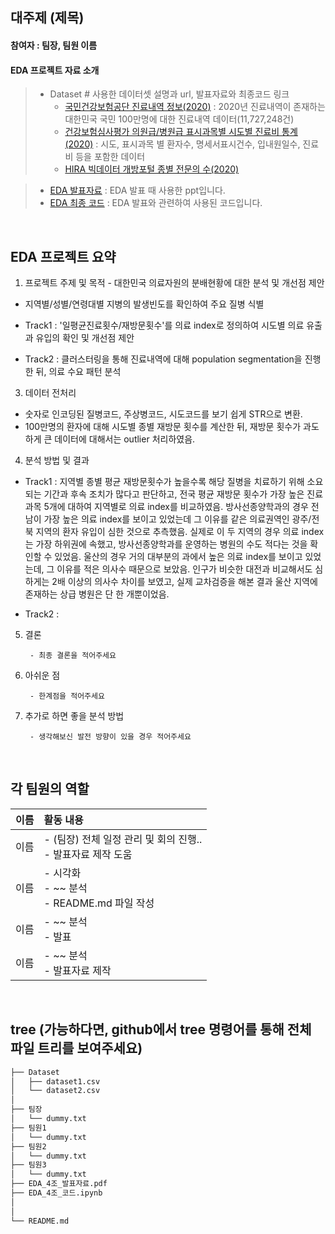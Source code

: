 ## 대주제 (제목)
#### 참여자 : 팀장, 팀원 이름
#### EDA 프로젝트 자료 소개
> * Dataset # 사용한 데이터셋 설명과 url, 발표자료와 최종코드 링크 
>   * [국민건강보험공단 진료내역 정보(2020)](https://www.data.go.kr/data/15007115/fileData.do) : 2020년 진료내역이 존재하는 대한민국 국민 100만명에 대한 진료내역 데이터(11,727,248건)
>   * [건강보험심사평가 의원급/병원급 표시과목별 시도별 진료비 통계(2020)](https://www.data.go.kr/data/15007115/fileData.do) : 시도, 표시과목 별 환자수, 명세서표시건수, 입내원일수, 진료비 등을 포함한 데이터
>   * [HIRA 빅데이터 개방포털 종별 전문의 수(2020)](https://opendata.hira.or.kr/op/opc/olapMdclRcStatsInfoTab6.do?docNo=02-006)

> * [EDA 발표자료](EDA_D조_발표자료.pdf) : EDA 발표 때 사용한 ppt입니다.
> * [EDA 최종 코드](EDA_D조_코드.ipynb) : EDA 발표와 관련하여 사용된 코드입니다.

<br>



## EDA 프로젝트 요약

1. 프로젝트 주제 및 목적
        - 대한민국 의료자원의 분배현황에 대한 분석 및 개선점 제안

* 지역별/성별/연령대별 지병의 발생빈도를 확인하여 주요 질병 식별

 * Track1 : '일평균진료횟수/재방문횟수'를 의료 index로 정의하여 시도별 의료 유출과 유입의 확인 및 개선점 제안

 * Track2 : 클러스터링을 통해 진료내역에 대해 population segmentation을 진행한 뒤, 의료 수요 패턴 분석

3. 데이터 전처리
* 숫자로 인코딩된 질병코드, 주상병코드, 시도코드를 보기 쉽게 STR으로 변환.
* 100만명의 환자에 대해 시도별 종별 재방문 횟수를 계산한 뒤, 재방문 횟수가 과도하게 큰 데이터에 대해서는 outlier 처리하였음.
 
4. 분석 방법 및 결과
* Track1 : 지역별 종별 평균 재방문횟수가 높을수록 해당 질병을 치료하기 위해 소요되는 기간과 후속 조치가 많다고 판단하고, 전국 평균 재방문 횟수가 가장 높은 진료과목 5개에 대하여 지역별로 의료 index를 비교하였음. 방사선종양학과의 경우 전남이 가장 높은 의료 index를 보이고 있었는데 그 이유를 같은 의료권역인 광주/전북 지역의 환자 유입이 심한 것으로 추측했음. 실제로 이 두 지역의 경우 의료 index는 가장 하위권에 속했고, 방사선종양학과를 운영하는 병원의 수도 적다는 것을 확인할 수 있었음. 울산의 경우 거의 대부분의 과에서 높은 의료 index를 보이고 있었는데, 그 이유를 적은 의사수 때문으로 보았음. 인구가 비슷한 대전과 비교해서도 심하게는 2배 이상의 의사수 차이를 보였고, 실제 교차검증을 해본 결과 울산 지역에 존재하는 상급 병원은 단 한 개뿐이었음.

* Track2 : 
		    
5. 결론

        - 최종 결론을 적어주세요
    
6. 아쉬운 점
    
        - 한계점을 적어주세요

7. 추가로 하면 좋을 분석 방법
    
        - 생각해보신 발전 방향이 있을 경우 적어주세요

<br>



 ## 각 팀원의 역할
 
|이름|활동 내용| 
|:---:|:---|
|이름| - (팀장) 전체 일정 관리 및 회의 진행..<br> - 발표자료 제작 도움| 
|이름| - 시각화<br> - ~~ 분석<br> - README.md 파일 작성| 
|이름| - ~~ 분석 <br> - 발표|
|이름| - ~~ 분석<br> - 발표자료 제작| 
<br/>



## tree (가능하다면, github에서 tree 명령어를 통해 전체 파일 트리를 보여주세요)
```bash
├── Dataset
│   ├── dataset1.csv
│   └── dataset2.csv
│
├── 팀장
│   └── dummy.txt
├── 팀원1
│   └── dummy.txt
├── 팀원2
│   └── dummy.txt
├── 팀원3
│   └── dummy.txt
├── EDA_4조_발표자료.pdf
├── EDA_4조_코드.ipynb
│   
│
└── README.md
``` 

